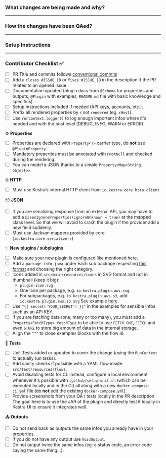<!-- Thanks for submitting a Pull Request to kestra. To help us review your contribution, please follow the guidelines below:

- Make sure that your commits follow the [conventional commits](https://www.conventionalcommits.org/en/v1.0.0/) specification e.g. `feat(ui): add a new navigation menu item` or `fix(core): fix a bug in the core model` or `docs: update the README.md`. This will help us automatically generate the changelog.
- The title should briefly summarize the proposed changes.
- Provide a short overview of the change and the value it adds.
- Share a flow example to help the reviewer understand and QA the change.
- Use "close" to automatically close an issue. For example, `close #1234` will close issue #1234. -->

### What changes are being made and why?
<!-- Please include a brief summary of the changes included in this PR e.g. closes #1234. -->

---

### How the changes have been QAed?

<!-- Include example code that shows how this PR has been QAed. The code should present a complete yet easily reproducible flow.

```yaml
# Your example flow code here
```

Note that this is not a replacement for unit tests but rather a way to demonstrate how the changes work in a real-life scenario, as the end-user would experience them.

Remove this section if this change applies to all flows or to the documentation only. -->

---

### Setup Instructions

<!--If there are any setup requirements like API keys or trial accounts, kindly include brief bullet-points-description outlining the setup process below.

- [External System Documentation](URL)
- Steps to set up the necessary resources

If there are no setup requirements, you can remove this section.

Thank you for your contribution. ❤️  -->

---

### Contributor Checklist ✅

- [ ] PR Title and commits follows [conventional commits](https://www.conventionalcommits.org/en/v1.0.0/)
- [ ] Add a `closes #ISSUE_ID` or `fixes #ISSUE_ID` in the description if the PR relates to an opened issue.
- [ ] Documentation updated (plugin docs from `@Schema` for properties and outputs, `@Plugin` with examples, `README.md` file with basic knowledge and specifics).
- [ ] Setup instructions included if needed (API keys, accounts, etc.).
- [ ] Prefix all rendered properties by `r` not `rendered` (eg: `rHost`).
- [ ] Use `runContext.logger()` to log enough important infos where it's needed and with the best level (DEBUG, INFO, WARN or ERROR).

⚙️ **Properties**
- [ ] Properties are declared with `Property<T>` carrier type, do **not** use `@PluginProperty`.
- [ ] Mandatory properties must be annotated with `@NotNull` and checked during the rendering.
- [ ] You can model a JSON thanks to a simple `Property<Map<String, Object>>`.

🌐 **HTTP**
- [ ] Must use Kestra’s internal HTTP client from `io.kestra.core.http.client`

📦 **JSON**
- [ ] If you are serializing response from an external API, you may have to add a `@JsonIgnoreProperties(ignoreUnknown = true)` at the mapped class level. So that we will avoid to crash the plugin if the provider add a new field suddenly.
- [ ] Must use Jackson mappers provided by core (`io.kestra.core.serializers`)

✨ **New plugins / subplugins**
- [ ] Make sure your new plugin is configured like mentioned [here](https://kestra.io/docs/plugin-developer-guide/gradle#mandatory-configuration).
- [ ] Add a `package-info.java` under each sub package respecting [this format](https://github.com/kestra-io/plugin-odoo/blob/main/src/main/java/io/kestra/plugin/odoo/package-info.java) and choosing the right category.
- [ ] Icons added in `src/main/resources/icons` in SVG format and not in thumbnail (keep it big):
  - `plugin-icon.svg`
  - One icon per package, e.g. `io.kestra.plugin.aws.svg`
  - For subpackages, e.g. `io.kestra.plugin.aws.s3`, add `io.kestra.plugin.aws.s3.svg`
    See example [here](https://github.com/kestra-io/plugin-elasticsearch/blob/master/src/main/java/io/kestra/plugin/elasticsearch/Search.java#L76).
- [ ] Use `"{{ secret('YOUR_SECRET') }}"` in the examples for sensible infos such as an API KEY.
- [ ] If you are fetching data (one, many or too many), you must add a `Property<FetchType> fetchType` to be able to use `FETCH_ONE`, `FETCH` and even `STORE` to store big amount of data in the internal storage.
- [ ] Align the `"""` to close examples blocks with the flow id.

🧪 **Tests**
- [ ] Unit Tests added or updated to cover the change (using the `RunContext` to actually run tasks).
- [ ] Add sanity checks if possible with a YAML flow inside `src/test/resources/flows`.
- [ ] Avoid disabling tests for CI. Instead, configure a local environment whenever it's possible with `.github/setup-unit.sh` (which can be executed locally and in the CI) all along with a new `docker-compose-ci.yml` file (do **not** edit the existing `docker-compose.yml`).
- [ ] Provide screenshots from your QA / tests locally in the PR description. The goal here is to use the JAR of the plugin and directly test it locally in Kestra UI to ensure it integrates well.

📤 **Outputs**
- [ ] Do not send back as outputs the same infos you already have in your properties.
- [ ] If you do not have any output use `VoidOutput`.
- [ ] Do not output twice the same infos (eg: a status code, an error code saying the same thing...).